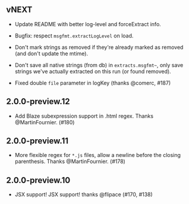 ## vNEXT

* Update README with better log-level and forceExtract info.

* Bugfix: respect `msgfmt.extractLogLevel` on load.

* Don't mark strings as removed if they're already marked as removed
  (and don't update the mtime).

* Don't save all native strings (from db) in `extracts.msgfmt~`, only
  save strings we've actually extracted on this run (or found removed).

* Fixed double `file` parameter in logKey (thanks @comerc, #187)

## 2.0.0-preview.12

* Add Blaze subexpression support in .html regex.
  Thanks @MartinFournier.  (#180)

## 2.0.0-preview.11

* More flexible regex for `*.js` files, allow a newline before
the closing parenthesis.  Thanks @MartinFournier.  (#178)

## 2.0.0-preview.10

* JSX support!  JSX support! thanks @flipace (#170, #138)

